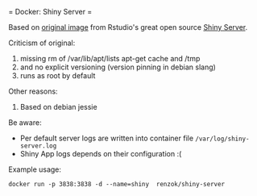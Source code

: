 = Docker: Shiny Server =

Based on
[original image](https://github.com/rocker-org/shiny/blob/master/Dockerfile)
from Rstudio's great open source
[Shiny Server](https://www.rstudio.com/products/shiny/shiny-server/).


Criticism of original:

 1. missing rm of  /var/lib/apt/lists apt-get cache and /tmp
 2. and no explicit versioning (version pinning in debian slang)
 3. runs as root by default
 
Other reasons:

1. Based on debian jessie


Be aware:

* Per default server logs are written into container file
  `/var/log/shiny-server.log`
* Shiny App logs depends on their configuration :( 

Example usage:

```
docker run -p 3838:3838 -d --name=shiny  renzok/shiny-server
```
